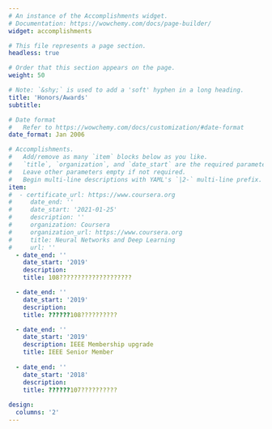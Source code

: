 ```yaml
---
# An instance of the Accomplishments widget.
# Documentation: https://wowchemy.com/docs/page-builder/
widget: accomplishments

# This file represents a page section.
headless: true

# Order that this section appears on the page.
weight: 50

# Note: `&shy;` is used to add a 'soft' hyphen in a long heading.
title: 'Honors/Awards'
subtitle:

# Date format
#   Refer to https://wowchemy.com/docs/customization/#date-format
date_format: Jan 2006

# Accomplishments.
#   Add/remove as many `item` blocks below as you like.
#   `title`, `organization`, and `date_start` are the required parameters.
#   Leave other parameters empty if not required.
#   Begin multi-line descriptions with YAML's `|2-` multi-line prefix.
item:
#  - certificate_url: https://www.coursera.org
#     date_end: ''
#     date_start: '2021-01-25'
#     description: ''
#     organization: Coursera
#     organization_url: https://www.coursera.org
#     title: Neural Networks and Deep Learning
#     url: ''
  - date_end: ''
    date_start: '2019'
    description: 
    title: 108????????????????????

  - date_end: ''
    date_start: '2019'
    description: 
    title: ??????108??????????

  - date_end: ''
    date_start: '2019'
    description: IEEE Membership upgrade
    title: IEEE Senior Member
    
  - date_end: ''
    date_start: '2018'
    description: 
    title: ??????107??????????
    
design:
  columns: '2'
---
```

